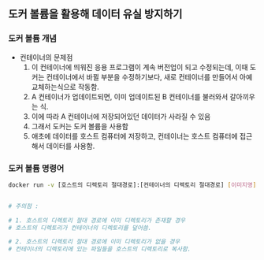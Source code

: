 ## 도커 볼륨을 활용해 데이터 유실 방지하기

### 도커 볼륨 개념
* 컨테이너의 문제점
   1. 이 컨테이너에 띄워진 응용 프로그램이 계속 버전업이 되고 수정되는데, 이때 도커는 컨테이너에서 바뀔 부분을 수정하기보다, 새로 컨테이너를 만들어서 아예 교체하는식으로 작동함.
   2. A 컨테이너가 업데이트되면, 이미 업데이트된 B 컨테이너를 불러와서 갈아끼우는 식.
   3. 이에 따라 A 컨테이너에 저장되어있던 데이터가 사라질 수 있음
   4. 그래서 도커는 도커 볼륨을 사용함
   5. 애초에 데이터를 호스트 컴퓨터에 저장하고, 컨테이너는 호스트 컴퓨터에 접근해서 데이터를 사용함.
   
### 도커 볼륨 명령어
```bash
docker run -v [호스트의 디렉토리 절대경로]:[컨테이너의 디렉토리 절대경로] [이미지명]:[태그명]


# 주의점 :

# 1. 호스트의 디렉토리 절대 경로에 이미 디렉토리가 존재할 경우
# 호스트의 디렉토리가 컨테이너의 디렉토리를 덮어씀.

# 2. 호스트의 디렉토리 절대 경로에 이미 디렉토리가 없을 경우
# 컨테이너의 디렉토리에 있는 파일들을 호스트의 디렉토리로 복사함.
```
